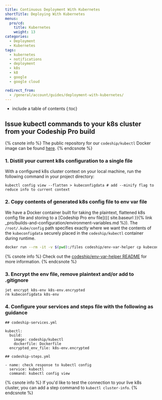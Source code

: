 ```yaml
---
title: Continuous Deployment With Kubernetes
shortTitle: Deploying With Kubernetes
menus:
  pro/cd:
    title: Kubernetes
    weight: 13
categories:
  - Deployment
  - Kubernetes     
tags:
  - kubernetes
  - notifications
  - deployment
  - k8s
  - k8
  - google
  - google cloud

redirect_from:
  - /general/account/guides/deployment-with-kubernetes/
---
```


* include a table of contents
{:toc}

## Issue kubectl commands to your k8s cluster from your Codeship Pro build

{% csnote info %}
The public repository for our `codeship/kubectl` Docker image can be found [here](https://github.com/codeship-library/kubectl).
{% endcsnote %}

### 1. Distill your current k8s configuration to a single file

With a configured k8s cluster context on your local machine, run the following command in your project directory:

```shell
kubectl config view --flatten > kubeconfigdata # add --minify flag to reduce info to current context
```

### 2. Copy contents of generated k8s config file to env var file

We have a Docker container built for taking the plaintext, flattened k8s config file and storing to a [Codeship Pro env file]({{ site.baseurl }}{% link _pro/builds-and-configuration/environment-variables.md %}). The `/root/.kube/config` path specifies exactly where we want the contents of the `kubeconfigdata` securely placed in the `codeship/kubectl` container during runtime.

```bash
docker run --rm -it -v $(pwd):/files codeship/env-var-helper cp kubeconfigdata:/root/.kube/config k8s-env
```

{% csnote info %}
Check out the [codeship/env-var-helper README](https://github.com/codeship-library/docker-utilities/tree/master/env-var-helper) for more information.
{% endcsnote %}

### 3. Encrypt the env file, remove plaintext and/or add to .gitignore

```shell
jet encrypt k8s-env k8s-env.encrypted
rm kubeconfigdata k8s-env
```

### 4. Configure your services and steps file with the following as guidance

```shell
## codeship-services.yml

kubectl:
  build:
    image: codeship/kubectl
    dockerfile: Dockerfile
  encrypted_env_file: k8s-env.encrypted
```

```shell
## codeship-steps.yml

- name: check response to kubectl config
  service: kubectl
  command: kubectl config view
```

{% csnote info %}
If you'd like to test the connection to your live k8s cluster, you can add a step command to `kubectl cluster-info`.
{% endcsnote %}
